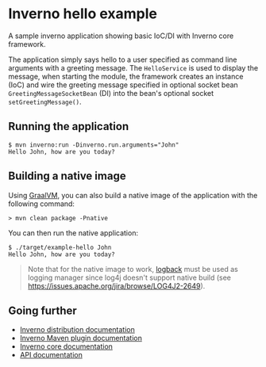 [inverno-core-root-doc]: https://github.com/inverno-io/inverno-core/blob/master/doc/reference-guide.md
[inverno-dist-root]: https://github.com/inverno-io/inverno-dist
[inverno-tool-maven-plugin]: https://github.com/inverno-io/inverno-tools/blob/master/inverno-maven-plugin
[inverno-javadoc]: https://inverno.io/docs/release/api/index.html

[graalvm]: https://www.graalvm.org/
[logback]: https://logback.qos.ch/

# Inverno hello example

A sample inverno application showing basic IoC/DI with Inverno core framework.

The application simply says hello to a user specified as command line arguments with a greeting message. The `HelloService` is used to display the message, when starting the module, the framework creates an instance (IoC) and wire the greeting message specified in optional socket bean `GreetingMessageSocketBean` (DI) into the bean's optional socket `setGreetingMessage()`.

## Running the application

```plaintext
$ mvn inverno:run -Dinverno.run.arguments="John"
Hello John, how are you today?
```

## Building a native image

Using [GraalVM][graalvm], you can also build a native image of the application with the following command:

```plaintext
> mvn clean package -Pnative
```

You can then run the native application:

```plaintext
$ ./target/example-hello John
Hello John, how are you today?
```

> Note that for the native image to work, [logback][logback] must be used as logging manager since log4j doesn't support native build (see https://issues.apache.org/jira/browse/LOG4J2-2649).

## Going further

- [Inverno distribution documentation][inverno-dist-root]
- [Inverno Maven plugin documentation][inverno-tool-maven-plugin]
- [Inverno core documentation][inverno-core-root-doc]
- [API documentation][inverno-javadoc]